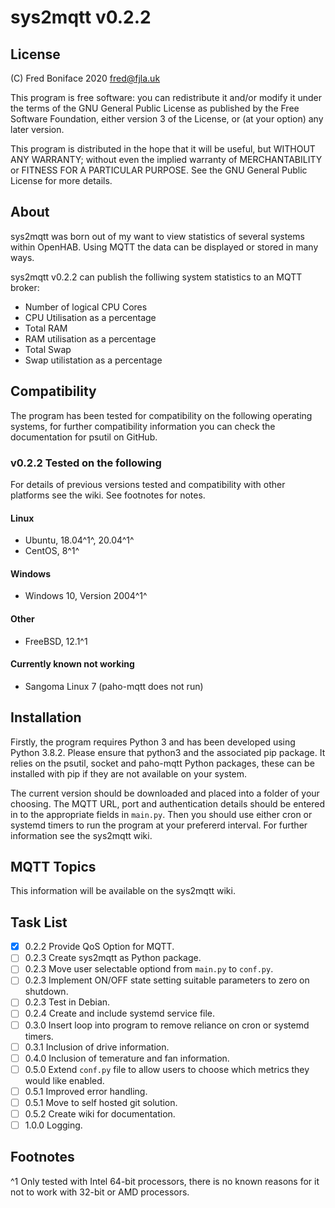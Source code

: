 # **sys2mqtt** v0.2.2

## License

(C) Fred Boniface 2020 <fred@fjla.uk>

This program is free software: you can redistribute it and/or modify it under the terms of the GNU General Public License as published by the Free Software Foundation, either version 3 of the License,  or (at your option) any later version.

This program is distributed in the hope that it will be useful, but WITHOUT ANY WARRANTY; without even the implied warranty of MERCHANTABILITY or FITNESS FOR A PARTICULAR PURPOSE.  See the GNU General Public License for more details.

## About

sys2mqtt was born out of my want to view statistics of several systems within OpenHAB.  Using MQTT the data can be displayed or stored in many ways.

sys2mqtt v0.2.2 can publish the folliwing system statistics to an MQTT broker:

- Number of logical CPU Cores
- CPU Utilisation as a percentage
- Total RAM
- RAM utilisation as a percentage
- Total Swap
- Swap utilistation as a percentage

## Compatibility

The program has been tested for compatibility on the following operating systems, for further compatibility information you can check the documentation for psutil on GitHub.

### v0.2.2 Tested on the following

For details of previous versions tested and compatibility with other platforms see the wiki.
See footnotes for notes.

#### Linux

- Ubuntu, 18.04^1^, 20.04^1^
- CentOS, 8^1^

#### Windows

- Windows 10, Version 2004^1^

#### Other

- FreeBSD, 12.1^1

#### Currently known not working

- Sangoma Linux 7 (paho-mqtt does not run)

## Installation

Firstly, the program requires Python 3 and has been developed using Python 3.8.2.  Please ensure that python3 and the associated pip package.  It relies on the psutil, socket and paho-mqtt Python packages, these can be installed with pip if they are not available on your system.

The current version should be downloaded and placed into a folder of your choosing.  The MQTT URL, port and authentication details should be entered in to the appropriate fields in `main.py`.  Then you should use either cron or systemd timers to run the program at your prefererd interval.  For further information see the sys2mqtt wiki.

## MQTT Topics

This information will be available on the sys2mqtt wiki.

## Task List

- [X] 0.2.2 Provide QoS Option for MQTT.
- [ ] 0.2.3 Create sys2mqtt as Python package.
- [ ] 0.2.3 Move user selectable optiond from `main.py` to `conf.py`.
- [ ] 0.2.3 Implement ON/OFF state setting suitable parameters to zero on shutdown.
- [ ] 0.2.3 Test in Debian.
- [ ] 0.2.4 Create and include systemd service file.
- [ ] 0.3.0 Insert loop into program to remove reliance on cron or systemd timers.
- [ ] 0.3.1 Inclusion of drive information.
- [ ] 0.4.0 Inclusion of temerature and fan information.
- [ ] 0.5.0 Extend `conf.py` file to allow users to choose which metrics they would like enabled.
- [ ] 0.5.1 Improved error handling.
- [ ] 0.5.1 Move to self hosted git solution.
- [ ] 0.5.2 Create wiki for documentation.
- [ ] 1.0.0 Logging.

## Footnotes

^1 Only tested with Intel 64-bit processors, there is no known reasons for it not to work with 32-bit or AMD processors.
